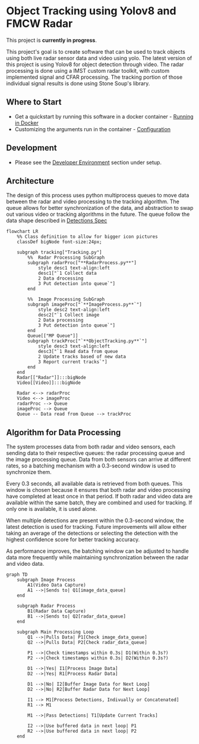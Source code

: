 # Object Tracking using Yolov8 and FMCW Radar

This project is **currently in progress**. 

This project's goal is to create software that can be used to track objects using both live radar sensor data and video using yolo. The latest version of this project is using Yolov8 for object detection through video. The radar processing is done using a IMST custom radar toolkit, with custom implemented signal and CFAR processing. The tracking portion of those individual signal results is done using Stone Soup's library.

## Where to Start

* Get a quickstart by running this software in a docker container - [Running in Docker](./guides/runningInDocker.md)
* Customizing the arguments run in the container - [Configuration](./configuration/configuration.md)

## Development

* Please see the [Developer Environment](./setup/devEnviroment.md) section under setup.

## Architecture
The design of this process uses python multiprocess queues to move data between the radar and video processing to the tracking algorithm. 
The queue allows for better synchronization of the data, and abstraction to swap out various video or tracking algorithms in the future. The queue follow the data shape described in [Detections Spec](./configuration/detections-spec.md)

```mermaid
flowchart LR
    %% Class definition to allow for bigger icon pictures
    classDef bigNode font-size:24px;

    subgraph tracking["Tracking.py"]
        %%  Radar Processing SubGraph
        subgraph radarProc["**RadarProcess.py**"]
            style desc1 text-align:left
            desc1["`1 Collect data
            2 Data drocessing
            3 Put detection into queue`"]
        end

        %%  Image Processing SubGraph
        subgraph imageProc["`**ImageProcess.py**`"]
            style desc2 text-align:left
            desc2["`1 Collect image
            2 Data processing
            3 Put detection into queue`"]
        end
        Queue[["MP Queue"]]
        subgraph trackProc["`**ObjectTracking.py**`"]
            style desc3 text-align:left
            desc3["`1 Read data from queue
            2 Update tracks based of new data
            3 Report current tracks`"]
        end
    end
    Radar[["Radar"]]:::bigNode
    Video[[Video]]:::bigNode

    Radar <--> radarProc
    Video <--> imageProc
    radarProc --> Queue
    imageProc --> Queue
    Queue -- Data read from Queue --> trackProc
```


## Algorithm for Data Processing
The system processes data from both radar and video sensors, each sending data to their respective queues: the radar processing queue and the image processing queue. Data from both sensors can arrive at different rates, so a batching mechanism with a 0.3-second window is used to synchronize them.

Every 0.3 seconds, all available data is retrieved from both queues. This window is chosen because it ensures that both radar and video processing have completed at least once in that period. If both radar and video data are available within the same batch, they are combined and used for tracking. If only one is available, it is used alone.

When multiple detections are present within the 0.3-second window, the latest detection is used for tracking. Future improvements will allow either taking an average of the detections or selecting the detection with the highest confidence score for better tracking accuracy.

As performance improves, the batching window can be adjusted to handle data more frequently while maintaining synchronization between the radar and video data.


```mermaid
graph TD
    subgraph Image Process
        A1(Video Data Capture)
        A1 -->|Sends to| Q1[image_data_queue]
    end

    subgraph Radar Process
        B1(Radar Data Capture)
        B1 -->|Sends to| Q2[radar_data_queue]
    end

    subgraph Main Processing Loop
        Q1 -->|Pulls Data| P1[Check image_data_queue]
        Q2 -->|Pulls Data| P2[Check radar_data_queue]
        
        P1 -->|Check timestamps within 0.3s| D1(Within 0.3s?)
        P2 -->|Check timestamps within 0.3s| D2(Within 0.3s?)
        
        D1 -->|Yes| I1[Process Image Data]
        D2 -->|Yes| R1[Process Radar Data]
        
        D1 -->|No| I2[Buffer Image Data for Next Loop]
        D2 -->|No| R2[Buffer Radar Data for Next Loop]
        
        I1 --> M1[Process Detections, Indivually or Concatenated]
        R1 --> M1

        M1 -->|Pass Detections| T1[Update Current Tracks]
        
        I2 -->|Use buffered data in next loop| P1
        R2 -->|Use buffered data in next loop| P2
    end
```
